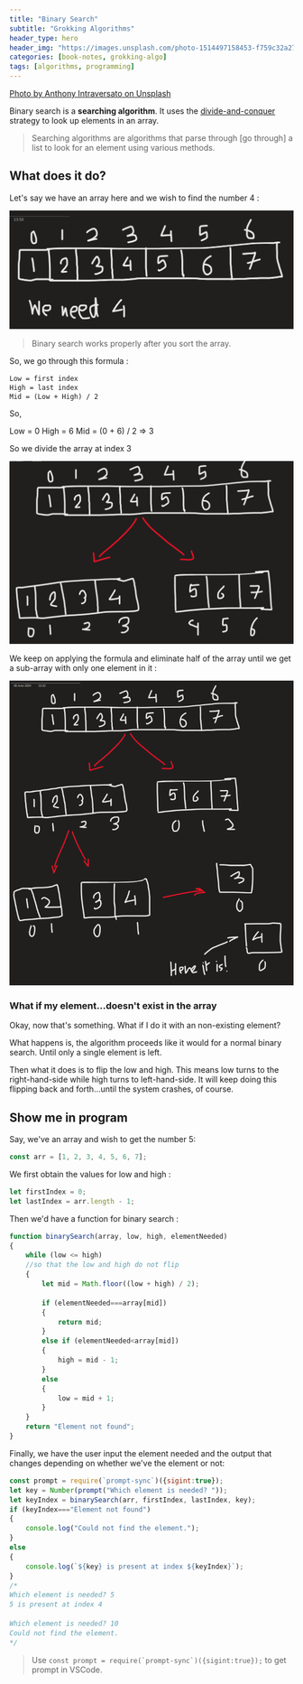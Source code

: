 ```yaml
---
title: "Binary Search"
subtitle: "Grokking Algorithms"
header_type: hero
header_img: "https://images.unsplash.com/photo-1514497158453-f759c32a27fe?w=600&auto=format&fit=crop&q=60&ixlib=rb-4.0.3&ixid=M3wxMjA3fDB8MHxzZWFyY2h8MTd8fGRpdmlkZXxlbnwwfHwwfHx8Mg%3D%3D"
categories: [book-notes, grokking-algo]
tags: [algorithms, programming]
---
```


[Photo by Anthony Intraversato on Unsplash](https://unsplash.com/@anthonyintraversato)

Binary search is a **searching algorithm**. It uses the [divide-and-conquer](2024-12-01-divide-and-conquer.md) strategy to look up elements in an array.

> Searching algorithms are algorithms that parse through [go through] a list to look for an element using various methods.

## What does it do?

Let's say we have an array here and we wish to find the number 4 :

![alt text](image-1.png)

> Binary search works properly after you sort the array.

So, we go through this formula :

```algo
Low = first index
High = last index
Mid = (Low + High) / 2
```

So,

Low = 0
High = 6
Mid = (0 + 6) / 2 => 3

So we divide the array at index 3

![alt text](image-2.png)

We keep on applying the formula and eliminate half of the array until we get a sub-array with only one element in it :

![alt text](image-3.png)

### What if my element...doesn't exist in the array

Okay, now that's something. What if I do it with an non-existing element?

What happens is, the algorithm proceeds like it would for a normal binary search. Until only a single element is left.

Then what it does is to flip the low and high. This means low turns to the right-hand-side while high turns to left-hand-side. It will keep doing this flipping back and forth...until the system crashes, of course.

## Show me in program

Say, we've an array and wish to get the number 5:

```js
const arr = [1, 2, 3, 4, 5, 6, 7];
```

We first obtain the values for low and high :

```js
let firstIndex = 0;
let lastIndex = arr.length - 1;
```

Then we'd have a function for binary search :

```js
function binarySearch(array, low, high, elementNeeded)
{
    while (low <= high)
    //so that the low and high do not flip
    {
        let mid = Math.floor((low + high) / 2);
        
        if (elementNeeded===array[mid])
        {
            return mid;
        }
        else if (elementNeeded<array[mid])
        {
            high = mid - 1;
        }
        else
        {
            low = mid + 1;
        }
    }
    return "Element not found";
}
```

Finally, we have the user input the element needed and the output that changes depending on whether we've the element or not:

```js
const prompt = require(`prompt-sync`)({sigint:true});
let key = Number(prompt("Which element is needed? "));
let keyIndex = binarySearch(arr, firstIndex, lastIndex, key);
if (keyIndex==="Element not found")
{
    console.log("Could not find the element.");
}
else
{
    console.log(`${key} is present at index ${keyIndex}`);
}
/*
Which element is needed? 5
5 is present at index 4

Which element is needed? 10
Could not find the element.
*/
```

> Use ``const prompt = require(`prompt-sync`)({sigint:true});`` to get prompt in VSCode.
